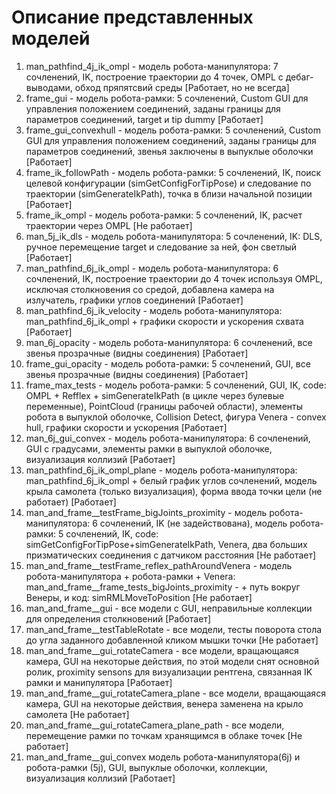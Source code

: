 Описание представленных моделей
==========================================================

1. man_pathfind_4j_ik_ompl - модель робота-манипулятора: 7 сочленений, IK, построение траектории до 4 точек, OMPL с дебаг-выводами, обход пряпятсвий среды [Работает, но не всегда]
2. frame_gui - модель робота-рамки: 5 сочленений, Custom GUI для управления положением соединений, заданы границы для параметров соединений, target и tip dummy [Работает]
3. frame_gui_convexhull - модель робота-рамки: 5 сочленений, Custom GUI для управления положением соединений, заданы границы для параметров соединений, звенья заключены в выпуклые оболочки [Работает]
4. frame_ik_followPath - модель робота-рамки: 5 сочленений, IK, поиск целевой конфигурации (simGetConfigForTipPose) и следование по траектории (simGenerateIkPath), точка в близи начальной позиции [Работает]
5. frame_ik_ompl - модель робота-рамки: 5 сочленений, IK, расчет траектории через OMPL [Не работает]
6. man_5j_ik_dls - модель робота-манипулятора: 5 сочленений, IK: DLS, ручное перемещение target и следование за ней, фон светлый [Работает]
7. man_pathfind_6j_ik_ompl - модель робота-манипулятора: 6 сочленений, IK, построение траектории до 4 точек используя OMPL, исключая столкновения со средой, добавлена камера на излучатель, графики углов соединений [Работает]
8. man_pathfind_6j_ik_velocity - модель робота-манипулятора: man_pathfind_6j_ik_ompl + графики скорости и ускорения схвата [Работает]
9. man_6j_opacity - модель робота-манипулятора: 6 сочленений, все звенья прозрачные (видны соединения) [Работает]
10. frame_gui_opacity - модель робота-рамки: 5 сочленений, GUI, все звенья прозрачные (видны соединения) [Работает]
11. frame_max_tests - модель робота-рамки: 5 сочленений, GUI, IK, code: OMPL + Refflex + simGenerateIkPath (в цикле через булевые переменные), PointCloud (границы рабочей области), элементы робота в выпуклой оболочке, Collision Detect, фигура Venera - convex hull, графики скорости и ускорения [Работает]
12. man_6j_gui_convex - модель робота-манипулятора: 6 сочленений, GUI с градусами, элементы рамки в выпуклой оболочке, визуализация коллизий [Работает]
13. man_pathfind_6j_ik_ompl_plane - модель робота-манипулятора: man_pathfind_6j_ik_ompl + белый график углов сочленений, модель крыла самолета (только визуализация), форма ввода точки цели (не работает) [Работает]
14. man_and_frame__testFrame_bigJoints_proximity - модель робота-манипулятора: 6 сочленений, IK (не задействована), модель робота-рамки: 5 сочленений, IK, code: simGetConfigForTipPose+simGenerateIkPath, Venera, два больших призматических соединения с датчиком расстояния [Не работает]
15. man_and_frame__testFrame_reflex_pathAroundVenera - модель робота-манипулятора + робота-рамки + Venera: man_and_frame__frame_tests_bigJoints_proximity - + путь вокруг Венеры, и код: simRMLMoveToPosition [Не работает]
16. man_and_frame__gui - все модели с GUI, неправильные коллекции для определения столкновений [Работает]
17. man_and_frame__testTableRotate - все модели, тесты поворота стола до угла заданного добавленной кликом мышки точки [Не работает]
18. man_and_frame__gui_rotateCamera - все модели, вращающаяся камера, GUI на некоторые действия, по этой модели снят основной ролик, proximity sensons для визуализации рентгена, связанная IK рамки и манипулятора [Работает]
19. man_and_frame__gui_rotateCamera_plane - все модели, вращающаяся камера, GUI на некоторые действия, венера заменена на крыло самолета [Не работает]
20. man_and_frame__gui_rotateCamera_plane_path - все модели, перемещение рамки по точкам хранящимся в облаке точек [Не работает]
21. man_and_frame__gui_convex  модель робота-манипулятора(6j) и робота-рамки (5j), GUI, выпуклые оболочки, коллекции, визуализация коллизий [Работает]
